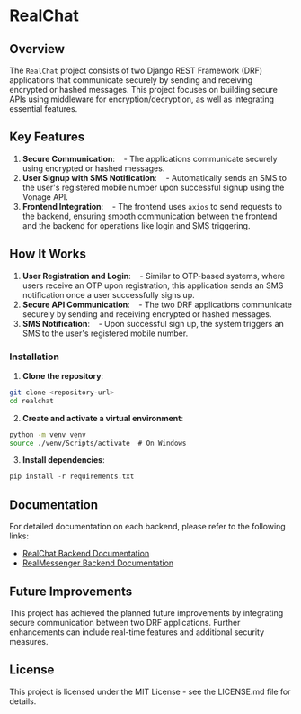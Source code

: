 # RealChat

## Overview

The `RealChat` project consists of two Django REST Framework (DRF) applications that communicate securely by sending and receiving encrypted or hashed messages. This project focuses on building secure APIs using middleware for encryption/decryption, as well as integrating essential features.

## Key Features

1. **Secure Communication**:
      - The applications communicate securely using encrypted or hashed messages.
2. **User Signup with SMS Notification**:
      - Automatically sends an SMS to the user's registered mobile number upon successful signup using the Vonage API.
3. **Frontend Integration**:
      - The frontend uses `axios` to send requests to the backend, ensuring smooth communication between the frontend and the backend for operations like login and SMS triggering.

## How It Works

1. **User Registration and Login**:
      - Similar to OTP-based systems, where users receive an OTP upon registration, this application sends an SMS notification once a user successfully signs up.
2. **Secure API Communication**:
      - The two DRF applications communicate securely by sending and receiving encrypted or hashed messages.
3. **SMS Notification**:
      - Upon successful sign up, the system triggers an SMS to the user's registered mobile number.

### Installation

1. **Clone the repository**:

```bash
git clone <repository-url>
cd realchat
```

2. **Create and activate a virtual environment**:

```bash
python -m venv venv
source ./venv/Scripts/activate  # On Windows
```

3. **Install dependencies**:

```python
pip install -r requirements.txt
```

## Documentation

For detailed documentation on each backend, please refer to the following links:

- [RealChat Backend Documentation](https://github.com/hachimitsue/RealChat/tree/main/realchat_backend#readme)
- [RealMessenger Backend Documentation](https://github.com/hachimitsue/RealChat/tree/main/realmessenger_backend#readme)

## Future Improvements

This project has achieved the planned future improvements by integrating secure communication between two DRF applications. Further enhancements can include real-time features and additional security measures.

## License

This project is licensed under the MIT License - see the LICENSE.md file for details.
